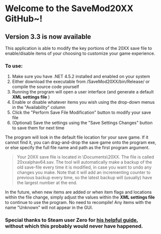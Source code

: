 # Welcome to the SaveMod20XX GitHub~!
## Version 3.3 is now available

This application is able to modify the key portions of the 20XX save file to enable/disable items of your choosing to customize your game experience.

### To use:
1. Make sure you have .NET 4.5.2 installed and enabled on your system
2. Either download the executable from /SaveMod20XX/bin/Release/ or compile the source code yourself
3. Running the program will open a user interface (and generate a default **XML settings file** )
4. Enable or disable whatever items you wish using the drop-down menus in the "Availability" column
5. Click the "Perform Save File Modification" button to modify your save file
6. (Optional) Save the settings using the "Save Settings Changes" button to save them for next time

The program will look in the default file location for your save game. If it cannot find it, you can drag-and-drop the save game onto the program exe, or else specify the full file name and path as the first program argument.

> Your 20XX save file is located in \Documents\20XX\. The file is called 20xxalphav64.sav. The tool will automatically make a backup of the old save-file every time it is modified, in case you want to undo any changes you make. Note that it will add an incrementing counter to previous backup every time, so the latest backup will (usually) have the largest number at the end.


In the future, when new items are added or when item flags and locations within the file change, simply adjust the values within the **XML settings file** to continue to use the program. No need to recompile! Any items with the name "Unknown" will not appear in the GUI.


### Special thanks to Steam user Zero for [his helpful guide](http://steamcommunity.com/sharedfiles/filedetails/?id=776854746), without which this probably would never have happened.
